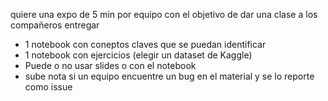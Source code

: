 quiere una expo de 5 min por equipo con el objetivo de dar una clase a los compañeros
entregar
- 1 notebook con coneptos claves que se puedan identificar
- 1 notebook con ejercicios (elegir un dataset de Kaggle)
- Puede o no usar slides o con el notebook
- sube nota si un equipo encuentre un bug en el material y se lo reporte como issue

